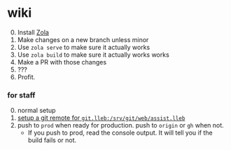 # wiki

0. Install [Zola](https://getzola.org)
1. Make changes on a new branch unless minor
2. Use `zola serve` to make sure it actually works
3. Use `zola build` to make sure it actually works works
4. Make a PR with those changes
5. ???
6. Profit.

### for staff
0. normal setup
1. [setup a git remote for `git.lleb:/srv/git/web/assist.lleb`](https://www.maatt.ch/blog/aws-to-1984/#git-hooks-the-secret-sauce-to-having-a-sane-deploy)
2. push to `prod` when ready for production. push to `origin` or `gh` when not.
   - If you push to prod, read the console output. It will tell you if the build fails or not.
